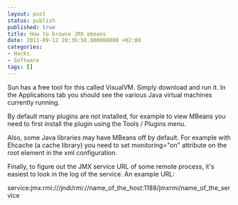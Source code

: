 ```yaml
---
layout: post
status: publish
published: true
title: How to browse JMX mbeans
date: 2011-09-12 20:36:58.000000000 +02:00
categories:
- Hacks
- Software
tags: []
---
```

Sun has a free tool for this called VisualVM. Simply download and run it. In the Applications tab you should see the various Java virtual machines currently running.

By default many plugins are not installed, for example to view MBeans you need to first install the plugin using the Tools / Plugins menu.

Also, some Java libraries may have MBeans off by default. For example with Ehcache (a cache library) you need to set monitoring="on" attribute on the root element in the xml configuration.

Finally, to figure out the JMX service URL of some remote process, it's easiest to look in the log of the service. An example URL:

service:jmx:rmi:///jndi/rmi://name_of_the_host:1188/jmxrmi/name_of_the_service
